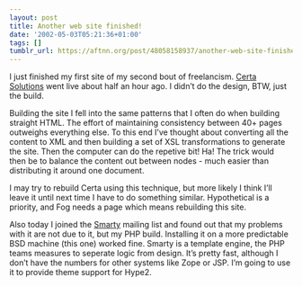 ```yaml
---
layout: post
title: Another web site finished!
date: '2002-05-03T05:21:36+01:00'
tags: []
tumblr_url: https://aftnn.org/post/48058158937/another-web-site-finished
---
```

<p>I just finished my first site of my second bout of freelancism. <a href="http://www.certasolutions.com">Certa Solutions</a> went live about half an hour ago. I didn&rsquo;t do the design, BTW, just the build.</p>
<p>Building the site I fell into the same patterns that I often do when building straight HTML. The effort of maintaining consistency between 40+ pages outweighs everything else. To this end I&rsquo;ve thought about converting all the content to XML and then building a set of XSL transformations to generate the site. Then the computer can do the repetive bit! Ha! The trick would then be to balance the content out between nodes - much easier than distributing it around one document.</p>
<p>I may try to rebuild Certa using this technique, but more likely I think I&rsquo;ll leave it until next time I have to do something similar. Hypothetical is a priority, and Fog needs a page which means rebuilding this site.</p>
<p>Also today I joined the <a href="http://smarty.php.net/">Smarty</a> mailing list and found out that my problems with it are not due to it, but my PHP build. Installing it on a more predictable BSD machine (this one) worked fine. Smarty is a template engine, the PHP teams measures to seperate logic from design. It&rsquo;s pretty fast, although I don&rsquo;t have the numbers for other systems like Zope or JSP. I&rsquo;m going to use it to provide theme support for Hype2.</p>
